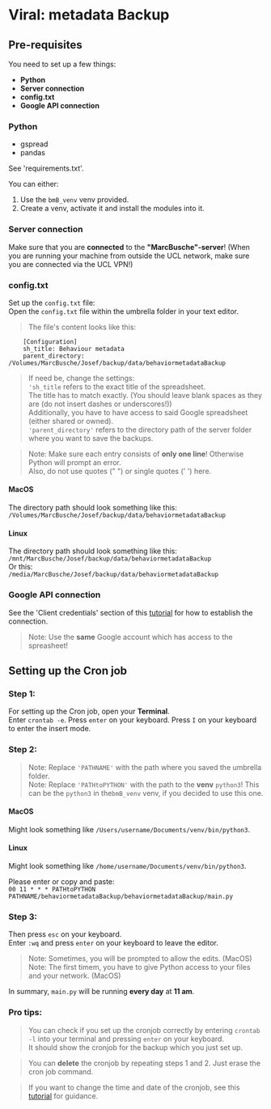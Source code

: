 # Viral: metadata Backup

## Pre-requisites
You need to set up a few things:
- **Python**
- **Server connection**
- **config.txt**
- **Google API connection**

### Python
- gspread
- pandas 

See 'requirements.txt'.

You can either:  
1) Use the `bmB_venv` venv provided.  
2) Create a venv, activate it and install the modules into it.

### Server connection
Make sure that you are **connected** to the **"MarcBusche"-server**!
(When you are running your machine from outside the UCL network, make sure you are connected via the UCL VPN!)

### config.txt
Set up the `config.txt` file:  
Open the `config.txt` file within the umbrella folder in your text editor.  
> The file's content looks like this:
```
    [Configuration]
    sh_title: Behaviour metadata
    parent_directory: /Volumes/MarcBusche/Josef/backup/data/behaviormetadataBackup
```
   
> If need be, change the settings:  
> `'sh_title` refers to the exact title of the spreadsheet.  
> The title has to match exactly. (You should leave blank spaces as they are (do not insert dashes or underscores!))  
> Additionally, you have to have access to said Google spreadsheet (either shared or owned).  
> `'parent_directory'` refers to the directory path of the server folder where you want to save the backups.  

> Note: Make sure each entry consists of **only one line**! Otherwise Python will prompt an error.  
> Also, do not use quotes (" ") or single quotes (' ') here.

#### MacOS  
The directory path should look something like this:  
`/Volumes/MarcBusche/Josef/backup/data/behaviormetadataBackup`  

#### Linux
The directory path should look something like this:  
`/mnt/MarcBusche/Josef/backup/data/behaviormetadataBackup`  
Or this:  
`/media/MarcBusche/Josef/backup/data/behaviormetadataBackup`

### Google API connection
See the 'Client credentials' section of this [tutorial](https://gspread-pandas.readthedocs.io/en/latest/getting_started.html#installation-usage) for how to establish the connection.  
> Note: Use the **same** Google account which has access to the spreasheet!

## Setting up the Cron job
### Step 1:
For setting up the Cron job, open your **Terminal**.  
Enter `crontab -e`.  Press `enter` on your keyboard.
Press `I` on your keyboard to enter the insert mode.

### Step 2:
> Note: Replace `'PATHNAME'` with the path where you saved the umbrella folder.  
> Note: Replace `'PATHtoPYTHON'` with the path to the **venv** `python3`! This can be the `python3` in the`bmB_venv` venv, if you decided to use this one.
#### MacOS
Might look something like `/Users/username/Documents/venv/bin/python3`.  
#### Linux
Might look something like `/home/username/Documents/venv/bin/python3`.  

  
Please enter or copy and paste:  
`00 11 * * * PATHtoPYTHON PATHNAME/behaviormetadataBackup/behaviormetadataBackup/main.py`

### Step 3:
Then press `esc` on your keyboard.  
Enter `:wq` and press `enter` on your keyboard to leave the editor.  
> Note: Sometimes, you will be prompted to allow the edits. (MacOS)  
> Note: The first timem, you have to give Python access to your files and your network. (MacOS)  

In summary, `main.py` will be running **every day** at **11 am**.

### Pro tips:
> You can check if you set up the cronjob correctly by entering `crontab -l` into your terminal and pressing `enter` on your keyboard.  
It should show the cronjob for the backup which you just set up.  

> You can **delete** the cronjob by repeating steps 1 and 2. Just erase the cron job command.  

> If you want to change the time and date of the cronjob, see this [tutorial](https://medium.com/@justin_ng/how-to-run-your-script-on-a-schedule-using-crontab-on-macos-a-step-by-step-guide-a7ba539acf76) for guidance.